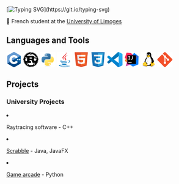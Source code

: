 <!---
d3n0x8/d3n0x8 is a ✨ special ✨ repository because its `README.md` (this file) appears on your GitHub profile.
You can click the Preview link to take a look at your changes.
--->

[![Typing SVG](https://readme-typing-svg.demolab.com?font=Fira+Code&duration=6000&pause=1500&color=3AC3F7&center=true&vCenter=true&random=false&width=500&lines=Hi%2C+I'm+Andr%C3%A9as+Rey+Malissein+!;Bonjour%2C+je+suis+Andr%C3%A9as+Rey+Malissein+!)](https://git.io/typing-svg)

<p> 💼 French student at the <a href="https://unilim.fr/">  University of Limoges</a></p>

<h2>Languages and Tools</h2>

<p align="left">
  <img src="https://github.com/devicons/devicon/blob/master/icons/cplusplus/cplusplus-original.svg" width="40"/>
  <img src="https://github.com/devicons/devicon/blob/master/icons/rust/rust-original.svg" width="40"/>
  <img src="https://github.com/devicons/devicon/blob/master/icons/python/python-original.svg" width="40"/>
  <img src="https://github.com/devicons/devicon/blob/master/icons/java/java-original.svg" width="40"/>
  <img src="https://github.com/devicons/devicon/blob/master/icons/html5/html5-original.svg" width="40"/>
  <img src="https://github.com/devicons/devicon/blob/master/icons/css3/css3-original.svg" width="40"/>
  <img src="https://github.com/devicons/devicon/blob/master/icons/vscode/vscode-original.svg" width="40"/>
  <img src="https://github.com/devicons/devicon/blob/master/icons/intellij/intellij-original.svg" width="40"/>
  <img src="https://github.com/devicons/devicon/blob/master/icons/linux/linux-original.svg" width="40"/>  
  <img src="https://github.com/devicons/devicon/blob/master/icons/git/git-original.svg" width="40"/>

</p>

<h2>Projects</h2>
<h3>University Projects</h3> 
<p>
  <li>
    <p>Raytracing software - C++ </p>
  </li>
  <li>
    <p><a href = "https://github.com/ntilleul/scrabble">Scrabble</a> - Java, JavaFX </p>
  </li>
  <li>
    <p><a href = "https://github.com/d3n0x8/Games-Arcade">Game arcade</a> - Python</p>
  </li>
  
</p>

